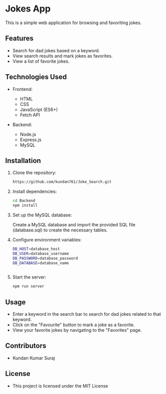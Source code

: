 # Jokes App

This is a simple web application for browsing and favoriting  jokes.

## Features

- Search for dad jokes based on a keyword.
- View search results and mark jokes as favorites.
- View a list of favorite jokes.

## Technologies Used

- Frontend:
  - HTML
  - CSS
  - JavaScript (ES6+)
  - Fetch API

- Backend:
  - Node.js
  - Express.js
  - MySQL

## Installation

1. Clone the repository:

   ```bash
   https://github.com/kundan761/Joke_Search.git
2. Install dependencies:
   ```bash
   cd Backend
   npm install
   
3. Set up the MySQL database:

   Create a MySQL database and import the provided SQL file (database.sql) to create the necessary tables.
   
4. Configure environment variables:
   ```bash
   DB_HOST=database_host
   DB_USER=database_username
   DB_PASSWORD=database_password
   DB_DATABASE=database_name
  
5. Start the server:
   ```bash
   npm run server

## Usage
- Enter a keyword in the search bar to search for dad jokes related to that keyword.
- Click on the "Favourite" button to mark a joke as a favorite.
- View your favorite jokes by navigating to the "Favorites" page.

## Contributors
- Kundan Kumar Suraj
## License
- This project is licensed under the MIT License
